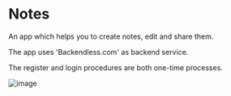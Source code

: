 # Notes
An app which helps you to create notes, edit and share them.

The app uses 'Backendless.com' as backend service.

The register and login procedures are both one-time processes.

![image](https://user-images.githubusercontent.com/50372240/63875585-64f34580-c9e1-11e9-8349-6f2e5bed134d.png)
